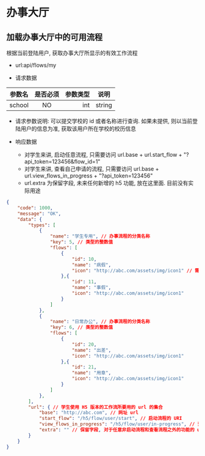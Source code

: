 # 办事大厅

## 加载办事大厅中的可用流程

根据当前登陆用户, 获取办事大厅所显示的有效工作流程

- url:api/flows/my

- 请求数据

| 参数名       | 是否必须     | 参数类型  | 说明 |
| -------- |:----------:| -----:   | ----- |
| school  | NO      | int|string      | 可选参数, 学校的 ID 或名称 |

- 请求参数说明: 可以提交学校的 id 或者名称进行查询. 如果未提供, 则以当前登陆用户的信息为准, 获取该用户所在学校的校历信息

- 响应数据
  - 对学生来讲, 启动任意流程, 只需要访问 url.base + url.start_flow + "?api_token=123456&flow_id=1"
  - 对学生来讲, 查看自己申请的流程, 只需要访问 url.base + url.view_flows_in_progress + "?api_token=123456"
  - url.extra 为保留字段, 未来任何新增的 h5 功能, 放在这里面. 目前没有实际用途

``` json
{
    "code": 1000,
    "message": "OK",
    "data": {
        "types": [
            {
                "name": "学生专用", // 办事流程的分类名称
                "key": 5, // 类型的整数值
                "flows": [
                    {
                        "id": 10,
                        "name": "病假",
                        "icon": "http://abc.com/assets/img/icon1" // 需要前端 APP 自行判断所需的图片大小
                    },{
                        "id": 11,
                        "name": "事假",
                        "icon": "http://abc.com/assets/img/icon1"
                    }
                ]
            },
            {
                "name": "日常办公", // 办事流程的分类名称
                "key": 6, // 类型的整数值
                "flows": [
                    {
                        "id": 20,
                        "name": "出差",
                        "icon": "http://abc.com/assets/img/icon1"
                    },{
                        "id": 21,
                        "name": "用章",
                        "icon": "http://abc.com/assets/img/icon1"
                    }
                ]
            },
        ],
        "url": { // 学生使用 H5 版本的工作流所要用的 url 的集合
            "base": "http://abc.com", // 网址 url
            "start_flow": "/h5/flow/user/start", // 启动流程的 URI
            "view_flows_in_progress": "/h5/flow/user/in-progress", // 查看自己流程的 URI
            "extra": "" // 保留字段, 对于任意非启动流程和查看流程之外的功能的 uri
        }
    }
}
```
